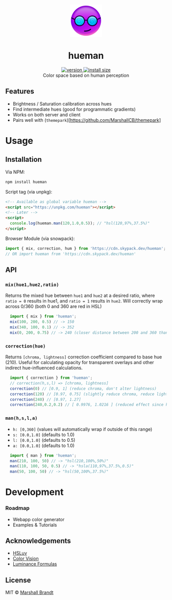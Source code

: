 <div align="center">
  <img src="https://github.com/marshallcb/hueman/raw/master/hueman.png" alt="hueman" width="100" />
</div>

<h1 align="center">hueman</h1>
<div align="center">
  <a href="https://npmjs.org/package/hueman">
    <img src="https://badgen.now.sh/npm/v/hueman" alt="version" />
  </a>
  <a href="https://bundlephobia.com/result?p=hueman">
    <img src="https://img.badgesize.io/MarshallCB/hueman/master/min.js?compression=brotli" alt="install size" />
  </a>
</div>

<div align="center">Color space based on human perception</div>

## Features
- Brightness / Saturation calibration across hues
- Find intermediate hues (good for programmatic gradients)
- Works on both server and client
- Pairs well with (`themepark`)[https://github.com/MarshallCB/themepark]

# Usage

## Installation

Via NPM:
```sh
npm install hueman
```

Script tag (via unpkg):
```html
<!-- Available as global variable hueman -->
<script src="https://unpkg.com/hueman"></script>
<!-- Later -->
<script>
  console.log(hueman.man(120,1.0,0.5)); // "hsl(120,97%,37.5%)"
</script>
```

Browser Module (via snowpack):
```js
import { mix, correction, hum } from 'https://cdn.skypack.dev/hueman';
// OR import hueman from 'https://cdn.skypack.dev/hueman'
```
## API

### `mix(hue1,hue2,ratio)`

Returns the mixed hue between `hue1` and `hue2` at a desired ratio, where `ratio = 0` results in hue1, and `ratio = 1` results in `hue2`. Will correctly wrap across 0/360 (both 0 and 360 are red in HSL)

```js
  import { mix } from 'hueman';
  mix(100, 200, 0.5) // -> 150
  mix(340, 100, 0.1) // -> 352
  mix(0, 200, 0.75) // -> 240 (closer distance between 200 and 360 than 0 and 200)
```

### `correction(hue)`

Returns `[chroma, lightness]` correction coefficient compared to base hue (210). Useful for calculating opacity for transparent overlays and other indirect hue-influenced calculations.

```js
  import { correction } from 'hueman';
  // correction(h,s,l) => [chroma, lightness]
  correction(0) // [0.9, 1] (reduce chroma, don't alter lightness)
  correction(120) // [0.97, 0.75] (slightly reduce chroma, reduce lightness)
  correction(240) // [0.97, 1.27]
  correction(240,0.2,0.2) // [ 0.9976, 1.0216 ] (reduced effect since hue is less vibrant)
```

### `man(h,s,l,a)`

- `h: [0,360]` (values will automatically wrap if outside of this range)
- `s: [0.0,1.0]` (defaults to 1.0)
- `l: [0.0,1.0]` (defaults to 0.5)
- `a: [0.0,1.0]` (defaults to 1.0)

```js
  import { man } from 'hueman';
  man(210, 100, 50) // -> "hsl(210,100%,50%)"
  man(110, 100, 50, 0.5) // -> "hsla(110,97%,37.5%,0.5)"
  man(50, 100, 50) // -> "hsl(50,100%,37.5%)"
```

# Development

### Roadmap
- Webapp color generator
- Examples & Tutorials

## Acknowledgements
- [HSLuv](https://www.hsluv.org/comparison/)
- [Color Vision](https://en.wikipedia.org/wiki/Color_vision)
- [Luminance Formulas](https://stackoverflow.com/questions/596216/formula-to-determine-brightness-of-rgb-color)

## License

MIT © [Marshall Brandt](https://m4r.sh)
